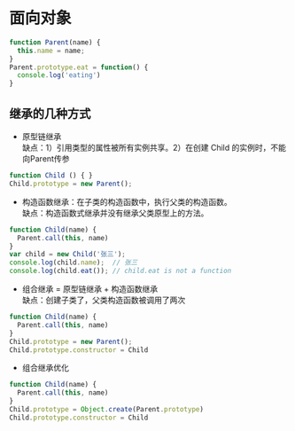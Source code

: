 # 面向对象
```js
function Parent(name) {
  this.name = name;
}
Parent.prototype.eat = function() {
  console.log('eating')
}
```

## 继承的几种方式
- 原型链继承  
缺点：1）引用类型的属性被所有实例共享。2）在创建 Child 的实例时，不能向Parent传参
```js
function Child () { }
Child.prototype = new Parent();
```

- 构造函数继承：在子类的构造函数中，执行父类的构造函数。  
缺点：构造函数式继承并没有继承父类原型上的方法。
```js
function Child(name) {
  Parent.call(this, name)
}
var child = new Child('张三');
console.log(child.name);  // 张三
console.log(child.eat()); // child.eat is not a function
```

- 组合继承 = 原型链继承 + 构造函数继承  
缺点：创建子类了，父类构造函数被调用了两次
```js
function Child(name) {
  Parent.call(this, name)
}
Child.prototype = new Parent();
Child.prototype.constructor = Child
```

- 组合继承优化
```js
function Child(name) {
  Parent.call(this, name)
}
Child.prototype = Object.create(Parent.prototype)
Child.prototype.constructor = Child
```
